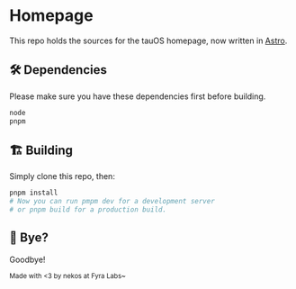 # Homepage

This repo holds the sources for the tauOS homepage, now written in [Astro](https://astro.build).

## 🛠️ Dependencies

Please make sure you have these dependencies first before building.

```bash
node
pnpm
```

## 🏗️ Building

Simply clone this repo, then:

```bash
pnpm install
# Now you can run pmpm dev for a development server
# or pnpm build for a production build.
```

## 👋 Bye?

Goodbye!

<sub>Made with <3 by nekos at Fyra Labs~</sub>
